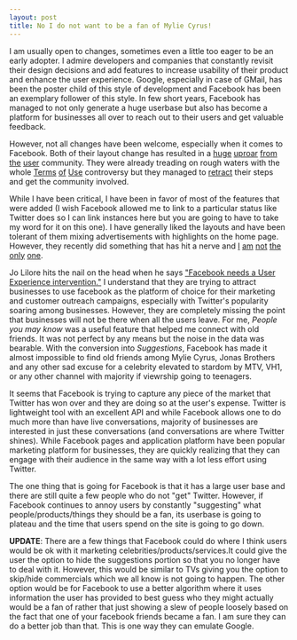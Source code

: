 ```yaml
---
layout: post
title: No I do not want to be a fan of Mylie Cyrus!
---
```


I am usually open to changes, sometimes even a little too eager to be an early adopter. I admire developers and companies that constantly revisit their design decisions and add features to increase usability of their product and enhance the user experience. Google, especially in case of GMail, has been the poster child of this style of development and Facebook has been an exemplary follower of this style. In few short years, Facebook has managed to not only generate a huge userbase but also has become a platform for businesses all over to reach out to their users and get valuable feedback.

However, not all changes have been welcome, especially when it comes to Facebook. Both of their layout change has resulted in a [huge](http://media.www.diamondbackonline.com/media/storage/paper873/news/2008/08/07/News/Facebooks.New.Layout.Met.With.Mixed.Reactions-3397352.shtml) [uproar](http://www.facebook.com/group.php?gid=2298898409) [from](http://www.techcrunch.com/2009/03/19/facebook-polls-users-on-redesign-94-hate-it/) [the](http://www.redorbit.com/news/technology/1657634/facebooks_new_layout_rubs_users_the_wrong_way/) [user](http://technologizer.com/2009/03/19/facebook-members-give-new-layout-thumbs-down) community. They were already treading on rough waters with the whole [Terms](http://www.informationweek.com/news/internet/social_network/showArticle.jhtml?articleID=214303433&amp;subSection=All+Stories) [of](http://consumerist.com/5150175/facebooks-new-terms-of-service-we-can-do-anything-we-want-with-your-content-forever) [Use](http://www.itworld.com/business/62730/facebook-updates-terms-use-internet-freaks-out) controversy but they managed to [retract](http://blog.facebook.com/blog.php?post=56566967130) their steps and get the community involved.

While I have been critical, I have been in favor of most of the features that were added (I wish Facebook allowed me to link to a particular status like Twitter does so I can link instances here but you are going to have to take my word for it on this one). I have generally liked the layouts and have been tolerant of them mixing advertisements with highlights on the home page. However, they recently did something that has hit a nerve and [I](http://www.facebook.com/topic.php?uid=69048030774&amp;topic=9185) [am](http://www.allfacebook.com/2009/04/facebook-starts-recommending-branded-public-profiles/) [not](http://www.digitalspy.co.uk/forums/showthread.php?t=1017376) [the](http://ariff.mmaso.com/2009/04/facebook-not-again/) [only](http://www.wtflist.org/2009/04/11/wtf-is-with-facebook-adding-fan-pages-to-people-you-may-know/) [one](http://twitter.com/timesync/statuses/1501883551).

Jo Lilore hits the nail on the head when he says ["Facebook needs a User Experience intervention."](http://www.webbizstrategy.com/2009/04/12/facebook-needs-a-user-experience-intervention/) I understand that they are trying to attract businesses to use facebook as the platform of choice for their marketing and customer outreach campaigns, especially with Twitter's popularity soaring among businesses. However, they are completely missing the point that businesses will not be there when all the users leave. For me, _People you may know_ was a useful feature that helped me connect with old friends. It was not perfect by any means but the noise in the data was bearable. With the conversion into _Suggestions_, Facebook has made it almost impossible to find old friends among Mylie Cyrus, Jonas Brothers and any other sad excuse for a celebrity elevated to stardom by MTV, VH1, or any other channel with majority if viewrship going to teenagers.

It seems that Facebook is trying to capture any piece of the market that Twitter has won over and they are doing so at the user's expense. Twitter is lightweight tool with an excellent API and while Facebook allows one to do much more than have live conversations, majority of businesses are interested in just these conversations (and conversations are where Twitter shines). While Facebook pages and application platform have been popular marketing platform for businesses, they are quickly realizing that they can engage with their audience in the same way with a lot less effort using Twitter.

The one thing that is going for Facebook is that it has a large user base and there are still quite a few people who do not "get" Twitter. However, if Facebook continues to annoy users by constantly "suggesting" what people/products/things they should be a fan, its userbase is going to plateau and the time that users spend on the site is going to go down.

**UPDATE**: There are a few things that Facebook could do where I think users would be ok with it marketing celebrities/products/services.It could give the user the option to hide the suggestions portion so that you no longer have to deal with it. However, this would be similar to TVs giving you the option to skip/hide commercials which we all know is not going to happen. The other option would be for Facebook to use a better algorithm where it uses information the user has provided to best guess who they might actually would be a fan of rather that just showing a slew of people loosely based on the fact that one of your facebook friends became a fan. I am sure they can do a better job than that. This is one way they can emulate Google.
